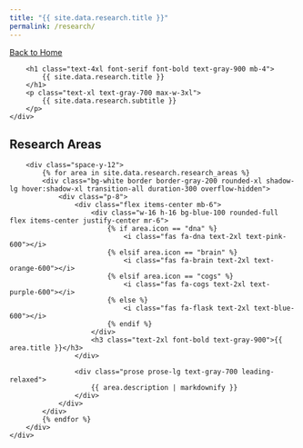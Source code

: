 ```yaml
---
title: "{{ site.data.research.title }}"
permalink: /research/
---
```


<!-- Header -->
<section class="py-12 px-8 bg-gray-50">
    <div class="max-w-6xl mx-auto">
        <a href="/" class="inline-flex items-center text-gray-600 hover:text-gray-900 mb-6 transition-colors">
            <i class="fas fa-arrow-left mr-2"></i>
            Back to Home
        </a>
        
        <h1 class="text-4xl font-serif font-bold text-gray-900 mb-4">
            {{ site.data.research.title }}
        </h1>
        <p class="text-xl text-gray-700 max-w-3xl">
            {{ site.data.research.subtitle }}
        </p>
    </div>
</section>

<!-- Research Areas -->
<section class="py-12 px-8 bg-white">
    <div class="max-w-6xl mx-auto">
        <h2 class="text-3xl font-bold text-gray-900 mb-12 text-center">Research Areas</h2>
        
        <div class="space-y-12">
            {% for area in site.data.research.research_areas %}
            <div class="bg-white border border-gray-200 rounded-xl shadow-lg hover:shadow-xl transition-all duration-300 overflow-hidden">
                <div class="p-8">
                    <div class="flex items-center mb-6">
                        <div class="w-16 h-16 bg-blue-100 rounded-full flex items-center justify-center mr-6">
                            {% if area.icon == "dna" %}
                                <i class="fas fa-dna text-2xl text-pink-600"></i>
                            {% elsif area.icon == "brain" %}
                                <i class="fas fa-brain text-2xl text-orange-600"></i>
                            {% elsif area.icon == "cogs" %}
                                <i class="fas fa-cogs text-2xl text-purple-600"></i>
                            {% else %}
                                <i class="fas fa-flask text-2xl text-blue-600"></i>
                            {% endif %}
                        </div>
                        <h3 class="text-2xl font-bold text-gray-900">{{ area.title }}</h3>
                    </div>
                    
                    <div class="prose prose-lg text-gray-700 leading-relaxed">
                        {{ area.description | markdownify }}
                    </div>
                </div>
            </div>
            {% endfor %}
        </div>
    </div>
</section>

<!-- Include Tailwind CSS -->
<link href="https://cdn.jsdelivr.net/npm/tailwindcss@2.2.19/dist/tailwind.min.css" rel="stylesheet">
<link href="https://cdnjs.cloudflare.com/ajax/libs/font-awesome/6.0.0/css/all.min.css" rel="stylesheet">
